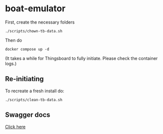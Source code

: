 # boat-emulator

First, create the necessary folders

```
./scripts/chown-tb-data.sh
```

Then do

```
docker compose up -d
```

(It takes a while for Thingsboard to fully initiate. Please check the container logs.)

## Re-initiating

To recreate a fresh install do:

```
./scripts/clean-tb-data.sh
```

## Swagger docs

[Click here](http://localhost:8080/swagger-ui/)
